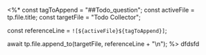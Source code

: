 <%*
const tagToAppend = "##Todo_question";
const activeFile = tp.file.title;
const targetFile = "Todo Collector";

const referenceLine = `![${activeFile}${tagToAppend}]`;

await tp.file.append_to(targetFile, referenceLine + "\n");
%>
dfdsfd